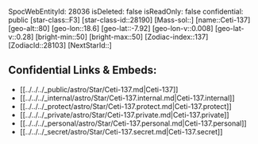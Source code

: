 ﻿---
location: [-7.92,-18.6,80]
type: Star
tags:
- astro/Star

---
SpocWebEntityId: 28036
isDeleted: false
isReadOnly: false
confidential: public
[star-class::F3]
[star-class-id::28190]
[Mass-sol::]
[name::Ceti-137]
[geo-alt::80]
[geo-lon::18.6]
[geo-lat::-7.92]
[geo-lon-v::0.008]
[geo-lat-v::0.28]
[bright-min::50]
[bright-max::50]
[Zodiac-index::137]
[ZodiacId::28103]
[NextStarId::]



## Confidential Links & Embeds: 
- [[../../../_public/astro/Star/Ceti-137.md|Ceti-137]] 
- [[../../../_internal/astro/Star/Ceti-137.internal.md|Ceti-137.internal]] 
- [[../../../_protect/astro/Star/Ceti-137.protect.md|Ceti-137.protect]] 
- [[../../../_private/astro/Star/Ceti-137.private.md|Ceti-137.private]] 
- [[../../../_personal/astro/Star/Ceti-137.personal.md|Ceti-137.personal]] 
- [[../../../_secret/astro/Star/Ceti-137.secret.md|Ceti-137.secret]]

